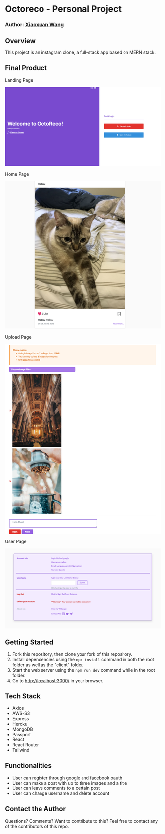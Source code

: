 # Octoreco - Personal Project

### Author: [Xiaoxuan Wang](https://github.com/wangxx1412)

## Overview

This project is an instagram clone, a full-stack app based on MERN stack.

## Final Product

Landing Page

!["Landing Page"](https://github.com/wangxx1412/octoreco/blob/master/docs/octoreco-home.png?raw=true)

Home Page

!["Home Page"](https://github.com/wangxx1412/octoreco/blob/master/docs/octoreco-post.png?raw=true)

Upload Page

!["Upload Page"](https://github.com/wangxx1412/octoreco/blob/master/docs/octoreco-upload.png?raw=true)

User Page

!["User Page"](https://github.com/wangxx1412/octoreco/blob/master/docs/octoreco-user.png?raw=true)

## Getting Started

1. Fork this repository, then clone your fork of this repository.
2. Install dependencies using the `npm install` command in both the root folder as well as the "client" folder.
3. Start the web server using the `npm run dev` command while in the root folder.
4. Go to <http://localhost:3000/> in your browser.

## Tech Stack

- Axios
- AWS-S3
- Express
- Heroku
- MongoDB
- Passport
- React
- React Router
- Tailwind

## Functionalities

- User can register through google and facebook oauth
- User can make a post with up to three images and a title
- User can leave comments to a certain post
- User can change username and delete account

## Contact the Author

Questions? Comments? Want to contribute to this? Feel free to contact any of the contributors of this repo.
